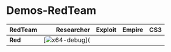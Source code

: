 # Demos-RedTeam
               

| RedTeam | Researcher | Exploit |  Empire  |   CS3  |
|:---|-----------:|------------------:|----------------:|------------------:|
|**Red**|[![x64-debug]()](
